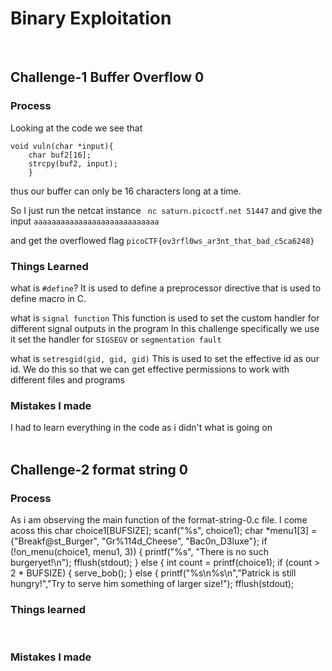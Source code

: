 # Binary Exploitation
<br>

## Challenge-1 Buffer Overflow 0

### Process
Looking at the code we see that 

    void vuln(char *input){
        char buf2[16];
        strcpy(buf2, input);
        }

thus our buffer can only be 16 characters long at a time.

So I just run the netcat instance ` nc saturn.picoctf.net 51447`
and give the input `aaaaaaaaaaaaaaaaaaaaaaaaaaaa`

and get the overflowed flag
`picoCTF{ov3rfl0ws_ar3nt_that_bad_c5ca6248}`
<br>

### Things Learned
what is `#define`?
 It is used to define a preprocessor directive that is used to define macro in C.

what is `signal function`
This function is used to set the custom handler for different signal outputs in the program
In this challenge specifically we use it set the handler for `SIGSEGV` or `segmentation fault`

what is `setresgid(gid, gid, gid)`
This is used to set the effective id as our id. We do this so that we can get effective permissions to work with different files and programs
<br>

### Mistakes I made
I had to learn everything in the code as i didn't what is going on
<br><br>

## Challenge-2 format string 0

### Process
As i am observing the main function of the format-string-0.c file. I come acoss this 
    char choice1[BUFSIZE];
    scanf("%s", choice1);
    char *menu1[3] = {"Breakf@st_Burger", "Gr%114d_Cheese", "Bac0n_D3luxe"};
    if (!on_menu(choice1, menu1, 3)) {
        printf("%s", "There is no such burgeryet!\n");
        fflush(stdout);
    } else {
        int count = printf(choice1);
        if (count > 2 * BUFSIZE) {
            serve_bob();
        } else {
            printf("%s\n%s\n","Patrick is still hungry!","Try to serve him something of larger size!");
    fflush(stdout);
<br>

### Things learned
<br>

### Mistakes I made
<br>